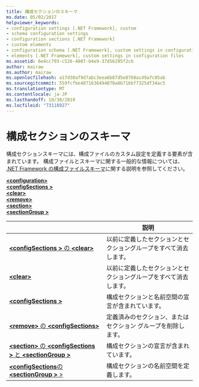 ```yaml
---
title: 構成セクションのスキーマ
ms.date: 05/02/2017
helpviewer_keywords:
- configuration settings [.NET Framework], custom
- schema configuration settings
- configuration sections [.NET Framework]
- custom elements
- configuration schema [.NET Framework], custom settings in configuration files
- elements [.NET Framework], custom settings in configuration files
ms.assetid: 6e4cc793-c526-4007-b4e9-37d56295f2cb
author: mairaw
ms.author: mairaw
ms.openlocfilehash: a17d30af9d7abc3eea6b87d5e8768ac49a7c05ab
ms.sourcegitcommit: 559fcfbe4871636494870a8b716bf7325df34ac5
ms.translationtype: MT
ms.contentlocale: ja-JP
ms.lasthandoff: 10/30/2019
ms.locfileid: "73118927"
---
```

# <a name="configuration-sections-schema"></a>構成セクションのスキーマ

構成セクションスキーマには、構成ファイルのカスタム設定を定義する要素が含まれています。 構成ファイルとスキーマに関する一般的な情報については、 [.NET Framework の構成ファイルスキーマ](index.md)に関する説明を参照してください。

[ **\<configuration>** ](configuration-element.md)   
[ **\<configSections >** ](configsections-element-for-configuration.md)   
[ **\<clear>** ](clear-element-for-configsections.md)   
[ **\<remove>** ](remove-element-for-configsections.md)   
[ **\<section>** ](section-element.md)   
[ **\<sectionGroup >** ](sectiongroup-element-for-configsections.md)

|     | 説明 |
| --- | ----------- |
| [ **\<configSections >** の **\<clear>** ](clear-element-for-configsections.md) | 以前に定義したセクションとセクショングループをすべて消去します。 |
| [ **\<clear>** ](clear-element-for-configsections.md) | 以前に定義したセクションとセクショングループをすべて消去します。 |
| [ **\<configSections >** ](configsections-element-for-configuration.md) | 構成セクションと名前空間の宣言が含まれています。 |
| [ **\<remove>** の **\<configSections>** ](remove-element-for-configsections.md) | 定義済みのセクション、またはセクション グループを削除します。 |
| [ **\<section>** の **\<configSections >** と **\<sectionGroup >** ](section-element.md) | 構成セクションの宣言が含まれています。 |
| [ **\<configSections**の **\<sectionGroup >** >](sectiongroup-element-for-configsections.md) | 構成セクションの名前空間を定義します。 |
